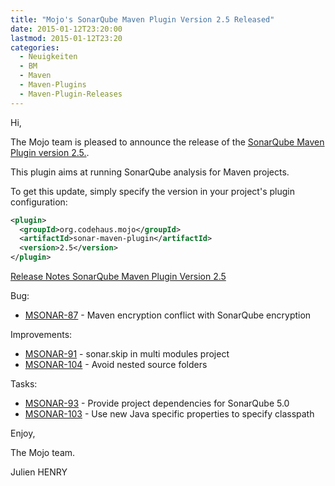 ```yaml
---
title: "Mojo's SonarQube Maven Plugin Version 2.5 Released"
date: 2015-01-12T23:20:00
lastmod: 2015-01-12T23:20
categories:
  - Neuigkeiten
  - BM
  - Maven
  - Maven-Plugins
  - Maven-Plugin-Releases
---
```

Hi,

The Mojo team is pleased to announce the release of the 
[SonarQube Maven Plugin version 2.5.](http://mojo.codehaus.org/sonar-maven-plugin/index.html).

This plugin aims at running SonarQube analysis for Maven projects.

To get this update, simply specify the version in your project's plugin configuration:

```xml
<plugin>
  <groupId>org.codehaus.mojo</groupId>
  <artifactId>sonar-maven-plugin</artifactId>
  <version>2.5</version>
</plugin>
```

<!-- more -->

[Release Notes SonarQube Maven Plugin Version 2.5](http://jira.codehaus.org/secure/ReleaseNote.jspa?projectId=12430&version=20451)


Bug:

 * [MSONAR-87](https://issues.apache.org/jira/browse/MSONAR-87) - Maven encryption conflict with SonarQube encryption

Improvements:

 * [MSONAR-91](https://issues.apache.org/jira/browse/MSONAR-91) - sonar.skip in multi modules project
 * [MSONAR-104](https://issues.apache.org/jira/browse/MSONAR-104) - Avoid nested source folders

Tasks:

 * [MSONAR-93](https://issues.apache.org/jira/browse/MSONAR-93) - Provide project dependencies for SonarQube 5.0
 * [MSONAR-103](https://issues.apache.org/jira/browse/MSONAR-103) - Use new Java specific properties to specify classpath

Enjoy,

The Mojo team.

Julien HENRY 
